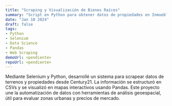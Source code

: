 ```yaml
---
title: "Scraping y Visualización de Bienes Raíces"
summary: "Script en Python para obtener datos de propiedades en Inmuebles24 y visualizarlos geoespacialmente en Leaflet."
date: "Jan 10 2024"
draft: false
tags:
- Python
- Selenium
- Data Science
- Pandas
- Web Scraping
demoUrl: <pendiente>
repoUrl: <pendiente>
---
```


Mediante Selenium y Python, desarrollé un sistema para scrapear datos de terrenos y propiedades desde Century21. La información se estructuró en CSVs y se visualizó en mapas interactivos usando Pandas. Este proyecto une la automatización de datos con herramientas de análisis geoespacial, útil para evaluar zonas urbanas y precios de mercado.

